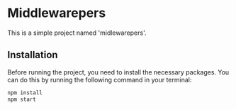 # Middlewarepers

This is a simple project named 'midlewarepers'. 

## Installation

Before running the project, you need to install the necessary packages. You can do this by running the following command in your terminal:

```bash
npm install
npm start
```
